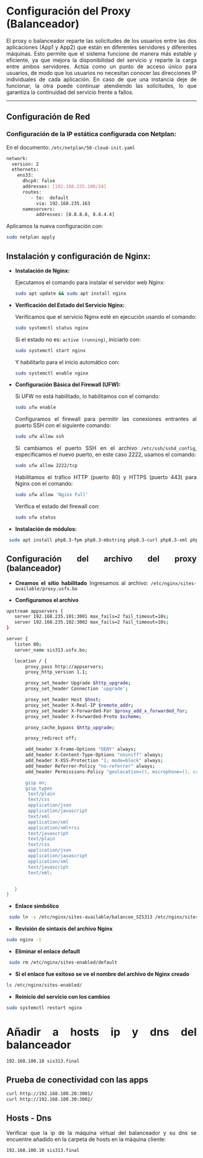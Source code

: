 # **Configuración del Proxy (Balanceador)**
<div align="justify">
  
El proxy o balanceador reparte las solicitudes de los usuarios entre las dos aplicaciones (App1 y App2) que están en diferentes servidores y diferentes máquinas.  Esto permite que el sistema funcione de manera más estable y eficiente, ya que mejora la disponibilidad del servicio y reparte la carga entre ambos servidores. Actúa como un punto de acceso único para usuarios, de modo que los usuarios no necesitan conocer las direcciones IP individuales de cada aplicación.  En caso de que una instancia deje de funcionar, la otra puede continuar atendiendo las solicitudes, lo que garantiza la continuidad del servicio frente a fallos. 

---
## Configuración de Red

### Configuración de la IP estática configurada con Netplan:

En el documento: `/etc/netplan/50-cloud-init.yaml`

```bash
network:
  version: 2
  ethernets:
    ens33:
      dhcp4: false
      addresses: [192.168.235.100/24]
      routes:
         - to:  default
           via: 192.168.235.163
      nameservers:
           addresses: [8.8.8.8, 8.8.4.4]
```

Aplicamos la nueva configuración con: 

```bash
sudo netplan apply
```

## Instalación y configuración de Nginx:
* **Instalación de Nginx:**

   Ejecutamos el comando para instalar el servidor web Nginx:
  
   ```bash
   sudo apt update && sudo apt install nginx
   ```
   
* **Verificación del Estado del Servicio Nginx:**

   Verificamos que el servicio Nginx esté en ejecución usando el comando:
   
   ```bash
   sudo systemctl status nginx
   ```

   Si el estado no es: `active (running)`, iniciarlo con:
   ```bash
   sudo systemctl start nginx
   ```
   
   Y habilitarlo para el inicio automático con:
   ```bash
   sudo systemctl enable nginx
   ```

* **Configuración Básica del Firewall (UFW):**

  Si UFW no está habilitado, lo habilitamos con el comando:
   ```bash
   sudo ufw enable
   ```

  Configuramos el firewall para permitir las conexiones entrantes al puerto SSH con el            siguiente comando: 

  ```bash
  sudo ufw allow ssh
  ```

  Si cambiamos el puerto SSH en el archivo `/etc/ssh/sshd_config`, especificamos el nuevo puerto, en este caso 2222, usamos el comando:

  ```bash
  sudo ufw allow 2222/tcp
  ```

   Habilitamos el tráfico HTTP (puerto 80) y HTTPS (puerto 443) para Nginx con el comando:
   ```bash
   sudo ufw allow 'Nginx Full'
   ```
   Verifica el estado del firewall con:
   ```bash
   sudo ufw status
   ```

* **Instalación de módulos:**
```bash
 sudo apt install php8.3-fpm php8.3-mbstring php8.3-curl php8.3-xml php8.3-mysql php8.3-zip
```

## **Configuración del archivo del proxy (balanceador)**
* **Creamos el sitio habilitado**
  Ingresamos al archivo: `/etc/nginx/sites-available/proxy.usfx.bo`

* **Configuramos el archivo**
```bash
upstream appservers {
   server 192.168.235.101:3001 max_fails=2 fail_timeout=10s;
   server 192.168.235.102:3002 max_fails=2 fail_timeout=10s;
}

server {
   listen 80;
   server_name sis313.usfx.bo;

   location / {
       proxy_pass http://appservers;
       proxy_http_version 1.1;

       proxy_set_header Upgrade $http_upgrade;
       proxy_set_header Connection 'upgrade';

       proxy_set_header Host $host;
       proxy_set_header X-Real-IP $remote_addr;
       proxy_set_header X-Forwarded-For $proxy_add_x_forwarded_for;
       proxy_set_header X-Forwarded-Proto $scheme;

       proxy_cache_bypass $http_upgrade;

       proxy_redirect off;

       add_header X-Frame-Options "DENY" always;
       add_header X-Content-Type-Options "nosniff" always;
       add_header X-XSS-Protection "1; mode=block" always;
       add_header Referrer-Policy "no-referrer" always;
       add_header Permissions-Policy "geolocation=(), microphone=(), camera>

       gzip on;
       gzip_types
        text/plain
        text/css
        application/json
        application/javascript
        text/xml
        application/xml
        application/xml+rss
        text/javascript
        text/plain
        text/css
        application/json
        application/javascript
        application/xml
        text/javascript
        text/xml;


   }
}

```
* **Enlace simbólico**
```bash
 sudo ln -s /etc/nginx/sites-available/balanceo_SIS313 /etc/nginx/sites-enabled/
   ```
* **Revisión de sintaxis del archivo Nginx**
```bash
sudo nginx -t
   ```
* **Eliminar el enlace default**
```bash
 sudo rm /etc/nginx/sites-enabled/default
   ```
* **Si el enlace fue exitoso se ve el nombre del archivo de Nginx creado**
```bash
ls /etc/nginx/sites-enabled/
   ```

* **Reinicio del servicio con los cambios**
```bash
sudo systemctl restart nginx
   ```
# **Añadir a hosts ip y dns del balanceador**
```bash
192.168.100.10 sis313.final
   ```

## **Prueba de conectividad con las apps**
```bash
curl http://192.168.100.20:3001/
curl http://192.168.100.30:3002/
   ```
## **Hosts - Dns**
Verificar que la ip de la máquina virtual del balanceador y su dns se encuentre añadido en la carpeta de hosts en la máquina cliente:
```bash
192.168.100.10 sis313.final
   ```
</div>
